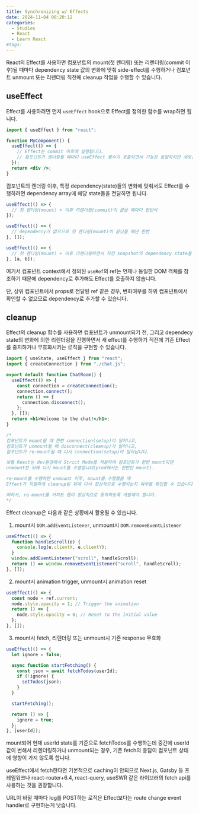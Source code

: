 ```yaml
---
title: Synchronizing w/ Effects
date: 2024-11-04 08:20:12
categories:
  - Studies
  - React
  - Learn React
#tags:
---
```

React의 Effect를 사용하면 컴포넌트의 mount(첫 렌더링) 또는 리렌더링(commit 이후)될 때마다 dependency state 값의 변화에 맞춰 side-effect를 수행하거나 컴포넌트 unmount 또는 리렌더링 직전에 cleanup 작업을 수행할 수 있습니다.

## useEffect

Effect를 사용하려면 먼저 `useEffect` hook으로 Effect를 정의한 함수를 wrap하면 됩니다.

```jsx
import { useEffect } from "react";

function MyComponent() {
  useEffect(() => {
    // Effect는 commit 이후에 실행됩니다.
    // 컴포넌트가 렌더링될 때마다 useEffect 함수가 호출되면서 기능은 동일하지만 새로운 Effect가 등록됩니다.
  });
  return <div />;
}
```

컴포넌트의 렌더링 이후, 특정 dependency(state)들의 변화에 맞춰서도 Effect를 수행하려면 dependency array에 해당 state들을 전달하면 됩니다.

```jsx
useEffect(() => {
  // 첫 렌더링(mount) + 이후 리렌더링(commit)이 끝날 때마다 한번씩
});

useEffect(() => {
  // dependency가 없으므로 첫 렌더링(mount)이 끝났을 때만 한번
}, []);

useEffect(() => {
  // 첫 렌더링(mount) + 이후 리렌더링하면서 직전 snapshot의 dependency state들 중 하나라도 변한 경우 한번
}, [a, b]);
```

여기서 컴포넌트 context에서 정의된 `useRef`의 ref는 언제나 동일한 DOM 객체를 참조하기 때문에 dependency로 추가해도 Effect를 호출하지 않습니다.

단, 상위 컴포넌트에서 props로 전달된 ref 같은 경우, 변화여부를 하위 컴포넌트에서 확인할 수 없으므로 dependency로 추가할 수 있습니다.

## cleanup

Effect의 cleanup 함수를 사용하면 컴포넌트가 unmount되기 전, 그리고 dependecy state의 변화에 의한 리렌더링을 진행하면서 새 effect를 수행하기 직전에 기존 Effect를 중지하거나 무효화시키는 로직을 구현할 수 있습니다.

```jsx
import { useState, useEffect } from "react";
import { createConnection } from "./chat.js";

export default function ChatRoom() {
  useEffect(() => {
    const connection = createConnection();
    connection.connect();
    return () => {
      connection.disconnect();
    };
  }, []);
  return <h1>Welcome to the chat!</h1>;
}

/*
컴포넌트가 mount될 때 한번 connection(setup)이 일어나고,
컴포넌트가 unmount될 때 disconnect(cleanup)가 일어나고,
컴포넌트가 re-mount될 때 다시 connection(setup)이 일어납니다.

보통 React는 dev환경에서 Strict Mode를 적용하여 컴포넌트가 한번 mount되면
unmount한 뒤에 다시 mount를 수행합니다(prod에서는 한번만 mount). 

re-mount를 수행하면 unmount 이후, mount를 수행했을 때
Effect가 적절하게 cleanup된 뒤에 다시 정상적으로 수행되는지 여부를 확인할 수 있습니다!

따라서, re-mount를 거쳐도 앱이 정상적으로 동작하도록 개발해야 합니다.
*/
```

Effect cleanup은 다음과 같은 상황에서 활용될 수 있습니다.

1. mount시 `DOM.addEventListener`, unmount시 `DOM.removeEventListener`

```jsx
useEffect(() => {
  function handleScroll(e) {
    console.log(e.clientX, e.clientY);
  }
  window.addEventListener("scroll", handleScroll);
  return () => window.removeEventListener("scroll", handleScroll);
}, []);
```

2. mount시 animation trigger, unmount시 animation reset

```jsx
useEffect(() => {
  const node = ref.current;
  node.style.opacity = 1; // Trigger the animation
  return () => {
    node.style.opacity = 0; // Reset to the initial value
  };
}, []);
```

3. mount시 fetch, 리렌더링 또는 unmount시 기존 response 무효화

```jsx
useEffect(() => {
  let ignore = false;

  async function startFetching() {
    const json = await fetchTodos(userId);
    if (!ignore) {
      setTodos(json);
    }
  }

  startFetching();

  return () => {
    ignore = true;
  };
}, [userId]);
```

mount되어 현재 userId state를 기준으로 fetchTodos를 수행하는데 중간에 userId 값이 변해서 리렌더링하거나 unmount되는 경우, 기존 fetch의 응답이 컴포넌트 상태에 영향이 가지 않도록 합니다.

useEffect에서 fetch한다면 기본적으로 caching이 안되므로 Next.js, Gatsby 등 프레임워크나 react-router+6.4, react-query, useSWR 같은 라이브러의 fetch api를 사용하는 것을 권장합니다.

URL이 바뀔 때마다 log를 POST하는 로직은 Effect보다는 route change event handler로 구현하는게 낫습니다.
